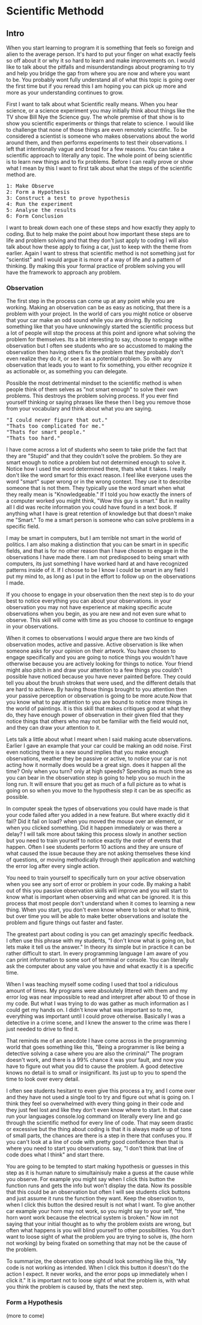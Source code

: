 # Scientific Methodd

## Intro

When you start learning to program it is something that feels so foreign and alien to the average person. It's hard to put your finger on what exactly feels so off about it or why it so hard to learn and make improvements on. I would like to talk about the pitfalls and misunderstandings about programing to try and help you bridge the gap from where you are now and where you want to be. You probably wont fully understand all of what this topic is going over the first time but if you reread this I am hoping you can pick up more and more as your understanding continues to grow.

First I want to talk about what Scientific really means. When you hear science, or a science experiment you may initially think about things like the TV show Bill Nye the Science guy. The whole premise of that show is to show you scientific experiments or things that relate to science. I would like to challenge that none of those things are even remotely scientific. To be considered a scientist is someone who makes observations about the world around them, and then performs experiments to test their observations. I left that intentionally vague and broad for a few reasons. You can take a scientific approach to literally any topic. The whole point of being scientific is to learn new things and to fix problems. Before I can really prove or show what I mean by this I want to first talk about what the steps of the scientific method are.

<pre>
1: Make Observe
2: Form a Hypothesis
3: Construct a test to prove hypothesis
4: Run the experiment
5: Analyse the results
6: Form Conclusion
</pre>

I want to break down each one of these steps and how exactly they apply to coding. But to help make the point about how important these steps are to life and problem solving and that they don't just apply to coding I will also talk about how these apply to fixing a car, just to keep with the theme from earlier. Again I want to stress that scientific method is not something just for "scientist" and I would argue it is more of a way of life and a pattern of thinking. By making this your formal practice of problem solving you will have the framework to approach any problem.

### Observation

The first step in the process can come up at any point while you are working. Making an observation can be as easy as noticing, that there is a problem with your project. In the world of cars you might notice or observe that your car make an odd sound while you are driving. By noticing something like that you have unknowingly started the scientific process but a lot of people will stop the process at this point and ignore what solving the problem for themselves. Its a bit interesting to say, choose to engage withe observation but I often see students who are so accustomed to making the observation then having others fix the problem that they probably don't even realize they do it, or see it as a potential problem. So with any observation that leads you to want to fix something, you either recognize it as actionable or, as something you can delegate.

Possible the most detrimental mindset to the scientific method is when people think of them selves as "not smart enough" to solve their own problems. This destroys the problem solving process. If you ever find yourself thinking or saying phrases like these then I beg you remove those from your vocabulary and think about what you are saying.

<pre>
"I could never figure that out."
"Thats too complicated for me."
"Thats for smart people."
"Thats too hard."
</pre>

I have come across a lot of students who seem to take pride the fact that they are "Stupid" and that they couldn't solve the problem. So they are smart enough to notice a problem but not determined enough to solve it. Notice how I used the word determined there, thats what it takes. I really don't like the word smart for this exact reason. I feel like everyone uses the word "smart" super wrong or in the wrong context. They use it to describe someone that is not them. They typically use the word smart when what they really mean is "Knowledgeable." If I told you how exactly the inners of a computer worked you might think, "Wow this guy is smart." But in reality all I did was recite information you could have found in a text book. If anything what I have is great retention of knowledge but that doesn't make me "Smart." To me a smart person is someone who can solve problems in a specific field.

I may be smart in computers, but I am terrible not smart in the world of politics. I am also making a distinction that you can be smart in in specific fields, and that is for no other reason than I have chosen to engage in the observations I have made there. I am not predisposed to being smart with computers, its just something I have worked hard at and have recognized patterns inside of it. If I choose to be I know I could be smart in any field I put my mind to, as long as I put in the effort to follow up on the observations I made.

If you choose to engage in your observation then the next step is to do your best to notice everything you can about your observations.
in your observation you may not have experience at making specific acute observations when you begin, as you are new and not even sure what to observe. This skill will come with time as you choose to continue to engage in your observations.

When it comes to observations I would argue there are two kinds of observation modes, active and passive. Active observation is like when someone asks for your opinion on their artwork. You have chosen to engage specifically and you are going to notice things you wouldn't have otherwise because you are actively looking for things to notice. Your friend might also pitch in and draw your attention to a few things you couldn't possible have noticed because you have never painted before. They could tell you about the brush strokes that were used, and the different details that are hard to achieve. By having those things brought to you attention then your passive perception or observation is going to be more acute.Now that you know what to pay attention to you are bound to notice more things in the world of paintings. It is this skill that makes critiques good at what they do, they have enough power of observation in their given filed that they notice things that others who may not be familiar with the field would not, and they can draw your attention to it.

Lets talk a little about what I meant when I said making acute observations. Earlier I gave an example that your car could be making an odd noise. First even noticing there is a new sound implies that you make enough observations, weather they be passive or active, to notice your car is not acting how it normally does would be a great sign. does it happen all the time? Only when you turn? only at high speeds? Spending as much time as you can bear in the observation step is going to help you so much in the long run. It will ensure that you get as much of a full picture as to what is going on so when you move to the hypothesis step it can be as specific as possible.

In computer speak the types of observations you could have made is that your code failed after you added in a new feature. But where exactly did it fail? Did it fail on load? when you moved the mouse over an element, or when you clicked something. Did it happen immediately or was there a delay? I will talk more about taking this process slowly in another section but you need to train yourself to notice exactly the order of events that happen. Often I see students perform 10 actions and they are unsure of what caused the issue because they are not asking themselves these kind of questions, or moving methodically through their application and watching the error log after every single action.

You need to train yourself to specifically turn on your active observation when you see any sort of error or problem in your code. By making a habit out of this you passive observation skills will improve and you will start to know what is important when observing and what can be ignored. It is this process that most people don't understand when it comes to learning a new thing. When you start, you don't even know where to look or what to think, but over time you will be able to make better observations and isolate the problem and figure things out faster and faster.

The greatest part about coding is you can get amazingly specific feedback. I often use this phrase with my students, "I don't know what is going on, but lets make it tell us the answer." In theory its simple but in practice it can be rather difficult to start. In every programming language I am aware of you can print information to some sort of terminal or console. You can literally ask the computer about any value you have and what exactly it is a specific time.

When I was teaching myself some coding I used that tool a ridiculous amount of times. My programs were absolutely littered with them and my error log was near impossible to read and interpret after about 10 of those in my code. But what I was trying to do was gather as much information as I could get my hands on. I didn't know what was important so to me, everything was important until I could prove otherwise. Basically I was a detective in a crime scene, and I knew the answer to the crime was there I just needed to drive to find it.

That reminds me of an anecdote I have come across in the programming world that goes something like this, "Being a programmer is like being a detective solving a case where you are also the criminal/" The program doesn't work, and there is a 99% chance it was your fault, and now you have to figure out what you did to cause the problem. A good detective knows no detail is to small or insignificant. Its just up to you to spend the time to look over every detail.

I often see students hesitant to even give this process a try, and I come over and they have not used a single tool to try and figure out what is going on. I think they feel so overwhelmed with every thing going in their code and they just feel lost and like they don't even know where to start. In that case run your languages console.log command on literally every line and go through the scientific method for every line of code. That may seem drastic or excessive but the thing about coding is that it is always made up of tons of small parts, the chances are there is a step in there that confuses you. If you can't look at a line of code with pretty good confidence then that is where you need to start you observations. say, "I don't think that line of code does what I think" and start there.

You are going to be tempted to start making hypothesis or guesses in this step as it is human nature to simultainisuly make a guess at the cause while you observe. For example you might say when I click this button the function runs and gets the info but won't display the data. Now its possible that this could be an observation but often I will see students click buttons and just assume it runs the function they want. Keep the observation to, when I click this button the desired result is not what I want. To give another car example your horn may not work, so you might say to your self, "the horn wont work because the electrical system is broken." Now im not saying that your initial thought as to why the problem exists are wrong, but often what happens is you will blind yourself to other possibilities. You don't want to loose sight of what the problem you are trying to solve is, (the horn not working) by being fixated on something that may not be the cause of the problem.

To summarize, the observation step should look something like this, "My code is not working as intended. When I click this button it doesn't do the action I expect. It never works, and the error pops up immediately when I click it." It is important not to loose sight of what the problem is, with what you think the problem is caused by, thats the next step.

### Form a Hypothesis

(more to come)